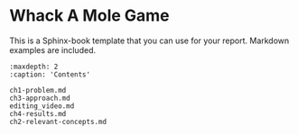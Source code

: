 # Whack A Mole Game

This is a Sphinx-book template that you can use for your report. Markdown examples are included.

```{toctree}
:maxdepth: 2
:caption: 'Contents'

ch1-problem.md
ch3-approach.md
editing_video.md
ch4-results.md
ch2-relevant-concepts.md




```
